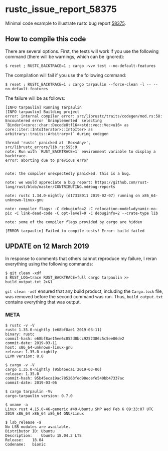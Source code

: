 # rustc_issue_report_58375
Minimal code example to illustrate rustc bug report
[58375](https://github.com/rust-lang/rust/issues/58375).


## How to compile this code

There are several options.  First, the tests will work if you use the following
command (there will be warnings, which can be ignored):

```
$ reset ; RUSTC_BACKTRACE=1 ; cargo -vvv test --no-default-features
```

The compilation will fail if you use the following command:
```
$ reset ; RUSTC_BACKTRACE=1 ; cargo tarpaulin --force-clean -l -- --no-default-features
```

The failure will be as follows:

```
[INFO tarpaulin] Running Tarpaulin
[INFO tarpaulin] Building project
error: internal compiler error: src/librustc/traits/codegen/mod.rs:58: Encountered error `Unimplemented` selecting `Binder(<core::char::DecodeUtf16<<std::vec::Vec<u16> as core::iter::IntoIterator>::IntoIter> as arbitrary::traits::Arbitrary>)` during codegen

thread 'rustc' panicked at 'Box<Any>', src/librustc_errors/lib.rs:595:9
note: Run with `RUST_BACKTRACE=1` environment variable to display a backtrace.
error: aborting due to previous error


note: the compiler unexpectedly panicked. this is a bug.

note: we would appreciate a bug report: https://github.com/rust-lang/rust/blob/master/CONTRIBUTING.md#bug-reports

note: rustc 1.34.0-nightly (d17318011 2019-02-07) running on x86_64-unknown-linux-gnu

note: compiler flags: -C debuginfo=2 -C relocation-model=dynamic-no-pic -C link-dead-code -C opt-level=0 -C debuginfo=2 --crate-type lib

note: some of the compiler flags provided by cargo are hidden

[ERROR tarpaulin] Failed to compile tests! Error: build failed
```

## **UPDATE on 12 March 2019**

In response to comments that others cannot reproduce my failure, I reran everything using the following commands:

```
$ git clean -xdf
$ RUST_LOG=trace RUST_BACKTRACE=full cargo tarpaulin >> build_output.txt 2>&1
```

`git clean -xdf` ensured that any build product, including the `Cargo.lock` file, was removed before the second command was run.  Thus, `build_output.txt` contains everything that was output.

### META
```
$ rustc -v -V
rustc 1.35.0-nightly (e68bf8ae1 2019-03-11)
binary: rustc
commit-hash: e68bf8ae15ee6c052d0bcc9252386c5c5ee86de2
commit-date: 2019-03-11
host: x86_64-unknown-linux-gnu
release: 1.35.0-nightly
LLVM version: 8.0

$ cargo -v -V
cargo 1.35.0-nightly (95b45eca1 2019-03-06)
release: 1.35.0
commit-hash: 95b45eca19ac785263fed98ecefe540bb47337ac
commit-date: 2019-03-06

$ cargo tarpaulin -Vv
cargo-tarpaulin version: 0.7.0

$ uname -a
Linux rust 4.15.0-46-generic #49-Ubuntu SMP Wed Feb 6 09:33:07 UTC 2019 x86_64 x86_64 x86_64 GNU/Linux

$ lsb_release -a
No LSB modules are available.
Distributor ID:	Ubuntu
Description:	Ubuntu 18.04.2 LTS
Release:	18.04
Codename:	bionic
```
